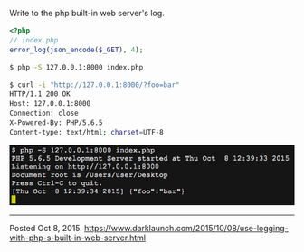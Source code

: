 Write to the php built-in web server's log.

```php
<?php
// index.php
error_log(json_encode($_GET), 4);
```

```sh
$ php -S 127.0.0.1:8000 index.php
```

```sh
$ curl -i "http://127.0.0.1:8000/?foo=bar"
HTTP/1.1 200 OK
Host: 127.0.0.1:8000
Connection: close
X-Powered-By: PHP/5.6.5
Content-type: text/html; charset=UTF-8
```

<img alt="" src="/img/uploads/2015-10/php-built-in-webserver-error-log.png" />

---


Posted Oct 8, 2015.
https://www.darklaunch.com/2015/10/08/use-logging-with-php-s-built-in-web-server.html